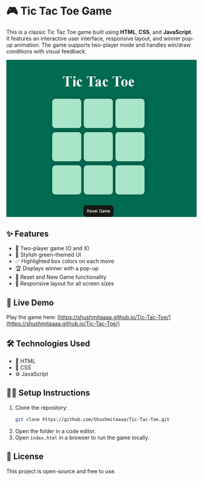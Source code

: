 # 🎮 Tic Tac Toe Game

This is a classic Tic Tac Toe game built using **HTML**, **CSS**, and **JavaScript**. It features an interactive user interface, responsive layout, and winner pop-up animation. The game supports two-player mode and handles win/draw conditions with visual feedback.

![Screenshot](images.png)

## ✨ Features

- 👥 Two-player game (O and X)
- 🎨 Stylish green-themed UI
- ✅ Highlighted box colors on each move
- 🏆 Displays winner with a pop-up
- 🔄 Reset and New Game functionality
- 📱 Responsive layout for all screen sizes

## 🚀 Live Demo

Play the game here: [https://shushmitaaaa.github.io/Tic-Tac-Toe/](https://shushmitaaaa.github.io/Tic-Tac-Toe/)

## 🛠️ Technologies Used

- 🧾 HTML
- 🎨 CSS
- ⚙️ JavaScript

## 🧑‍💻 Setup Instructions

1. Clone the repository:
   ```bash
   git clone https://github.com/Shushmitaaaa/Tic-Tac-Toe.git
   ```
2. Open the folder in a code editor.
3. Open `index.html` in a browser to run the game locally.

## 📄 License

This project is open-source and free to use.

